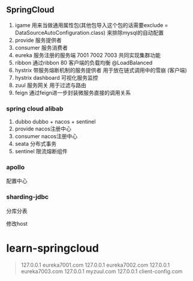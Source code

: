 SpringCloud
---

1. igame 用来当做通用属性包(其他包导入这个包的话需要exclude = DataSourceAutoConfiguration.class)
   来排除mysql的自动配置
2. provide 服务提供者
3. consumer 服务消费者
4. eureka 服务注册的服务端 7001 7002 7003 共同实现集群功能
5. ribbon 通过ribbon 80 客户端的负载均衡 @LoadBalanced
6. hystrix 带服务熔断机制的服务提供者 用于放在链式调用中的雪崩 (客户端)
7. hystrix dashboard 可视化服务监控
8. zuul 服务网关 用于过滤与路由
9. feign 通过feign进一步封装微服务直接的调用关系

### spring cloud alibab

1. dubbo dubbo + nacos + sentinel
2. provide nacos注册中心
3. consumer nacos注册中心
4. seata 分布式事务
5. sentinel 限流熔断组件

### apollo

配置中心

### sharding-jdbc

分库分表

修改host

# learn-springcloud

> 127.0.0.1 eureka7001.com
> 127.0.0.1 eureka7002.com
> 127.0.0.1 eureka7003.com
> 127.0.0.1 myzuul.com
> 127.0.0.1 client-config.com